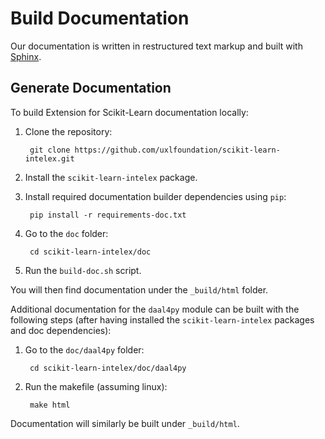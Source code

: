 <!-- file: README.md
******************************************************************************
* Copyright 2024 Intel Corporation
*
* Licensed under the Apache License, Version 2.0 (the "License");
* you may not use this file except in compliance with the License.
* You may obtain a copy of the License at
*
*     http://www.apache.org/licenses/LICENSE-2.0
*
* Unless required by applicable law or agreed to in writing, software
* distributed under the License is distributed on an "AS IS" BASIS,
* WITHOUT WARRANTIES OR CONDITIONS OF ANY KIND, either express or implied.
* See the License for the specific language governing permissions and
* limitations under the License.
*******************************************************************************/-->

# Build Documentation

Our documentation is written in restructured text markup and built with [Sphinx](http://www.sphinx-doc.org/en/master/).

## Generate Documentation

To build Extension for Scikit-Learn documentation locally:

1. Clone the repository:

		git clone https://github.com/uxlfoundation/scikit-learn-intelex.git

2. Install the `scikit-learn-intelex` package.

3. Install required documentation builder dependencies using `pip`:

		pip install -r requirements-doc.txt

4. Go to the `doc` folder:

		cd scikit-learn-intelex/doc

5. Run the ``build-doc.sh`` script. 

You will then find documentation under the `_build/html` folder.

Additional documentation for the `daal4py` module can be built with the following steps (after having installed the `scikit-learn-intelex` packages and doc dependencies):

1. Go to the `doc/daal4py` folder:

		cd scikit-learn-intelex/doc/daal4py

2. Run the makefile (assuming linux):

		make html

Documentation will similarly be built under `_build/html`.
